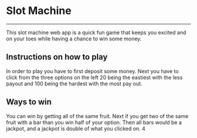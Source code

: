 # Slot Machine
-----------------

This slot machine web app is a quick fun game that keeps you excited and on your toes while having a chance to win some money.

Instructions on how to play
---------------
In order to play you have to first deposit some money. Next you have to click from the three options on the left 20 being the eastiest with the less payout and 100 being the hardest with the most pay out.

Ways to win
-----------
You can win by getting all of the same fruit. Next if you get two of the same fruit with a bar than you win half of your option. Then all bars would be a jackpot, and a jackpot is double of what you clicked on.
4
